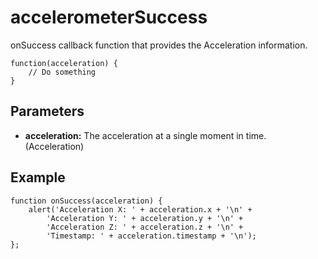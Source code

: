 accelerometerSuccess
====================

onSuccess callback function that provides the Acceleration information.

	function(acceleration) {
		// Do something
	}

Parameters
----------

- __acceleration:__ The acceleration at a single moment in time. (Acceleration)

Example
-------

	function onSuccess(acceleration) {
		alert('Acceleration X: ' + acceleration.x + '\n' +
			'Acceleration Y: ' + acceleration.y + '\n' +
			'Acceleration Z: ' + acceleration.z + '\n' +
			'Timestamp: ' + acceleration.timestamp + '\n');
	};
